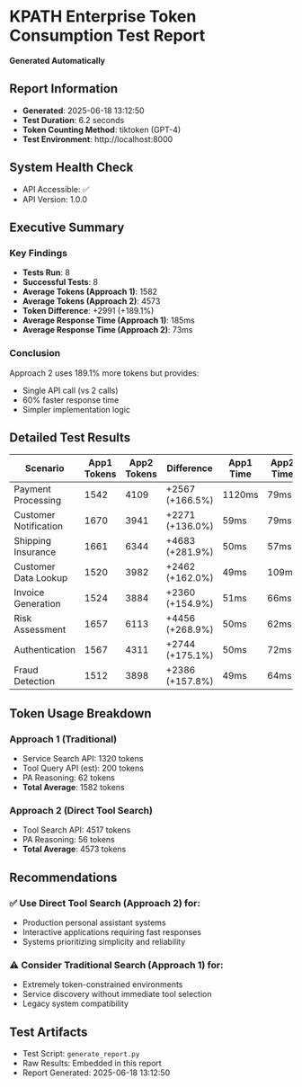 # KPATH Enterprise Token Consumption Test Report

**Generated Automatically**

## Report Information
- **Generated**: 2025-06-18 13:12:50
- **Test Duration**: 6.2 seconds
- **Token Counting Method**: tiktoken (GPT-4)
- **Test Environment**: http://localhost:8000

## System Health Check
- API Accessible: ✅
- API Version: 1.0.0

## Executive Summary

### Key Findings
- **Tests Run**: 8
- **Successful Tests**: 8
- **Average Tokens (Approach 1)**: 1582
- **Average Tokens (Approach 2)**: 4573
- **Token Difference**: +2991 (+189.1%)
- **Average Response Time (Approach 1)**: 185ms
- **Average Response Time (Approach 2)**: 73ms

### Conclusion
Approach 2 uses 189.1% more tokens but provides:
- Single API call (vs 2 calls)
- 60% faster response time
- Simpler implementation logic

## Detailed Test Results

| Scenario | App1 Tokens | App2 Tokens | Difference | App1 Time | App2 Time |
|----------|-------------|-------------|------------|-----------|-----------|
| Payment Processing | 1542 | 4109 | +2567 (+166.5%) | 1120ms | 79ms |
| Customer Notification | 1670 | 3941 | +2271 (+136.0%) | 59ms | 79ms |
| Shipping Insurance | 1661 | 6344 | +4683 (+281.9%) | 50ms | 57ms |
| Customer Data Lookup | 1520 | 3982 | +2462 (+162.0%) | 49ms | 109ms |
| Invoice Generation | 1524 | 3884 | +2360 (+154.9%) | 51ms | 66ms |
| Risk Assessment | 1657 | 6113 | +4456 (+268.9%) | 50ms | 62ms |
| Authentication | 1567 | 4311 | +2744 (+175.1%) | 50ms | 72ms |
| Fraud Detection | 1512 | 3898 | +2386 (+157.8%) | 49ms | 64ms |

## Token Usage Breakdown

### Approach 1 (Traditional)
- Service Search API: 1320 tokens
- Tool Query API (est): 200 tokens
- PA Reasoning: 62 tokens
- **Total Average**: 1582 tokens

### Approach 2 (Direct Tool Search)
- Tool Search API: 4517 tokens
- PA Reasoning: 56 tokens
- **Total Average**: 4573 tokens

## Recommendations

### ✅ Use Direct Tool Search (Approach 2) for:
- Production personal assistant systems
- Interactive applications requiring fast responses
- Systems prioritizing simplicity and reliability

### ⚠️ Consider Traditional Search (Approach 1) for:
- Extremely token-constrained environments
- Service discovery without immediate tool selection
- Legacy system compatibility

## Test Artifacts

- Test Script: `generate_report.py`
- Raw Results: Embedded in this report
- Report Generated: 2025-06-18 13:12:50